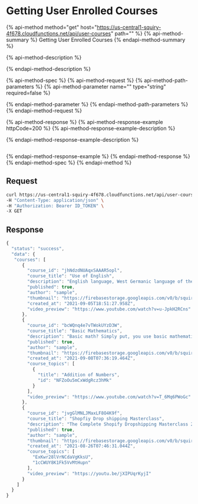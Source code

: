 # Getting User Enrolled Courses

{% api-method method="get" host="https://us-central1-squiry-4f678.cloudfunctions.net/api/user-courses" path="" %}
{% api-method-summary %}
Getting User Enrolled Courses
{% endapi-method-summary %}

{% api-method-description %}

{% endapi-method-description %}

{% api-method-spec %}
{% api-method-request %}
{% api-method-path-parameters %}
{% api-method-parameter name="" type="string" required=false %}

{% endapi-method-parameter %}
{% endapi-method-path-parameters %}
{% endapi-method-request %}

{% api-method-response %}
{% api-method-response-example httpCode=200 %}
{% api-method-response-example-description %}

{% endapi-method-response-example-description %}

```text

```

{% endapi-method-response-example %}
{% endapi-method-response %}
{% endapi-method-spec %}
{% endapi-method %}

## **Request**

```bash
curl https://us-central1-squiry-4f678.cloudfunctions.net/api/user-courses \
-H "Content-Type: application/json" \
-H "Authorization: Bearer ID_TOKEN" \
-X GET
```

## **Response**

```javascript
{
  "status": "success",
  "data": {
   "courses": [
      {
        "course_id": "jhNdzdNUAqxSAAAR5opl",
        "course_title": "Use of English",
        "description": "English language, West Germanic language of the Indo-European language family that is closely related to the Frisian, German, and Dutch (in Belgium called Flemish) languages. English originated in England and is the dominant language of the United States, the United Kingdom, Canada, Australia, Ireland, New Zealand, and various island nations in the Caribbean Sea and the Pacific Ocean.",
        "published": true,
        "author": "sample",
        "thumbnail": "https://firebasestorage.googleapis.com/v0/b/squiry-4f678.appspot.com/o/english.png?alt=media",
        "created_at": "2021-09-05T18:51:27.958Z",
        "video_preview": "https://www.youtube.com/watch?v=u-JpkH2RCns"
      },
      {
        "course_id": "bcWQnq4e7vTWokUYzD3W",
        "course_title": "Basic Mathematics",
        "description": "Basic math? Simply put, you use basic mathematics almost every day of your life. You use it at home, on the job, or when you go to school. See what basic math looks like with our representation below.\nAt home, you may for instance have a budget to help manage your income and probably put some money aside. If your monthly income is 1000 dollars, 50% may go to your rent or mortgage;\n\n20% may go to food, clothing, gas, and other utilities; 20% may be used for personal items, gift",
        "published": true,
        "author": "sample",
        "thumbnail": "https://firebasestorage.googleapis.com/v0/b/squiry-4f678.appspot.com/o/mathematics.png?alt=media",
        "created_at": "2021-09-08T07:36:19.464Z",
        "course_topics": [
          {
            "title": "Addition of Numbers",
            "id": "NFZoOu5mCxWdgRcz3hMk"
          }
        ],
        "video_preview": "https://www.youtube.com/watch?v=T_6Mq6PWoGc"
      },
      {
        "course_id": "jvgGlMNLJMaxLF8O4K9f",
        "course_title": "Shopfiy Drop shipping Masterclass",
        "description": "The Complete Shopify Dropshipping Masterclass 2.0 Is Aimed For Complete Beginners & Can Also Help More Experienced Shopify Dropshipping Owners. In this Course, We'll Take You From Being an Absolute Beginner to Have a Shopify Dropshipping Business Up and Running Within Hours!",
        "published": true,
        "author": "sample",
        "thumbnail": "https://firebasestorage.googleapis.com/v0/b/squiry-4f678.appspot.com/o/Shopify.jpg?alt=media",
        "created_at": "2021-08-26T07:46:31.044Z",
        "course_topics": [
          "ExKwr28lVrNCdaVgKksU",
          "1cCWUY8K1Fk5VvMtHupn"
        ],
        "video_preview": "https://youtu.be/jXIPUqrKyjI"
      }
    ]
  }
}
```
